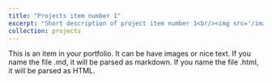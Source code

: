 ```yaml
---
title: "Projects item number 1"
excerpt: "Short description of project item number 1<br/><img src='/images/500x300.png' width="100px">"
collection: projects
---
```


This is an item in your portfolio. It can be have images or nice text. If you name the file .md, it will be parsed as markdown. If you name the file .html, it will be parsed as HTML. 

